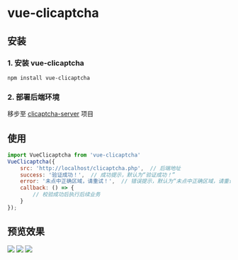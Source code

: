 # vue-clicaptcha

## 安装

### 1. 安装 vue-clicaptcha

```
npm install vue-clicaptcha
```

### 2. 部署后端环境

移步至 [clicaptcha-server](https://github.com/hooray/clicaptcha-server) 项目

## 使用

```javascript
import VueClicaptcha from 'vue-clicaptcha'
VueClicaptcha({
    src: 'http://localhost/clicaptcha.php',  // 后端地址
    success: '验证成功！',  // 成功提示，默认为“验证成功！”
    error: '未点中正确区域，请重试！',  // 错误提示，默认为“未点中正确区域，请重试！”
    callback: () => {
        // 校验成功后执行后续业务
    }
});
```

## 预览效果

![](https://i.loli.net/2019/07/24/5d37fa1ad6a0631208.png)
![](https://i.loli.net/2019/07/24/5d37f9e77ff5f52889.png)
![](https://i.loli.net/2019/07/24/5d37fa41a598430090.png)